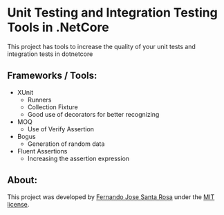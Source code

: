 Unit Testing and Integration Testing Tools in .NetCore
=====================
This project has tools to increase the quality of your unit tests and integration tests in dotnetcore

## Frameworks / Tools:

- XUnit
  - Runners
  - Collection Fixture
  - Good use of decorators for better recognizing
- MOQ
  - Use of Verify Assertion
- Bogus
  - Generation of random data
- Fluent Assertions
  - Increasing the assertion expression

## About:
This project was developed by [Fernando Jose Santa Rosa](https://fernandojs.com) under the [MIT license](LICENSE).
